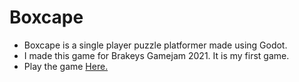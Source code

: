 # Boxcape
- Boxcape is a single player puzzle platformer made using Godot.
- I made this game for Brakeys Gamejam 2021. It is my first game.
- Play the game [Here.](https://ixale.itch.io/boxcape)
